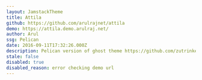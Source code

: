 ```yaml
---
layout: JamstackTheme
title: Attila
github: https://github.com/arulrajnet/attila
demo: https://attila.demo.arulraj.net/
author: Arul
ssg: Pelican
date: 2016-09-11T17:32:26.000Z
description: Pelican version of ghost theme https://github.com/zutrinken/attila
stale: false
disabled: true
disabled_reason: error checking demo url
---
```

